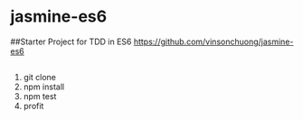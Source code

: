# jasmine-es6

##Starter Project for TDD in ES6
https://github.com/vinsonchuong/jasmine-es6

##
1. git clone
2. npm install
3. npm test
4. profit
